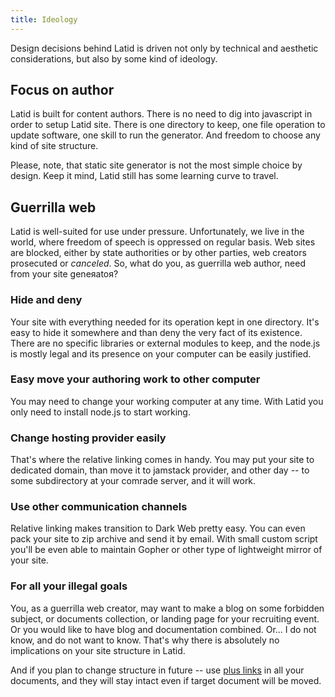 ```yaml
---
title: Ideology
---
```


Design decisions behind Latid is driven not only by technical and
aesthetic considerations, but also by some kind of ideology.

Focus on author
---------------
Latid is built for content authors. There is no need to dig into javascript in order to
setup Latid site. There is one directory to keep, one file operation to update software,
one skill to run the generator. And freedom to choose any kind of site structure. 

Please, note, that static site generator is not the most simple choice by design. 
Keep it mind, Latid still has some learning curve to travel.

Guerrilla web
------------

Latid is well-suited for use under pressure. Unfortunately, we live
in the world, where freedom of speech is oppressed on regular basis. Web sites are blocked,
either by state authorities or by other parties, web creators prosecuted or _canceled_. So, what 
do you, as guerrilla web author, need from your site geneяatoя?

### Hide and deny

Your site with everything needed for its operation kept in one directory.
It's easy to hide it somewhere and than deny the very fact of its existence.
There are no specific libraries or external modules to keep, and the node.js
is mostly legal and its presence on your computer can be easily justified.


### Easy move your authoring work to other computer

You may need to change your working computer at any time. With Latid you only need to install 
node.js to start working. 

### Change hosting provider easily

That's where the relative linking comes in handy. You may put your site to dedicated domain, than
move it to jamstack provider, and other day -- to some subdirectory at your comrade server, and it will work.

### Use other communication channels

Relative linking makes transition to Dark Web
pretty easy. You can even pack your site to zip archive and send it by email. With small custom script
you'll be even able to maintain Gopher or other type of lightweight mirror of your site.

### For all your illegal goals

You, as a guerrilla web creator,  may want to make 
a blog on some forbidden subject, or documents collection,
or landing page for your recruiting event. Or you would like to have blog and documentation 
combined. Or... I do not know, and do not want to know. That's why there is absolutely no
implications on your site structure in Latid.

And if you plan to change structure in future -- use [plus links](links.md) in all your documents, and they
will stay intact even if target document will be moved.



